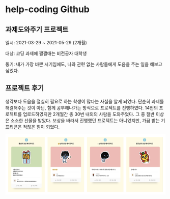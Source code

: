 # help-coding Github

## 과제도와주기 프로젝트

일시: 2021-03-29 ~ 2021-05-29 (2개월)

대상: 코딩 과제에 쩔쩔매는 비전공자 대학생

동기: 내가 가장 바쁜 시기임에도, 나와 관련 없는 사람들에게 도움을 주는 일을 해보고 싶었다.

## 프로젝트 후기

생각보다 도움을 절실히 필요로 하는 학생이 많다는 사실을 알게 되었다. 단순히 과제를 해결해주는 것이 아닌, 함께 공부해나가는 방식으로 프로젝트를 진행하였다. 14번의 프로젝트를 업로드하였지만 2개월간 총 30번 내외의 사람을 도와주었다. 그 중 절반 이상은 소소한 선물을 받았다. 보상을 바라서 진행했던 프로젝트는 아니었지만, 가끔 받는 기프티콘은 적잖은 힘이 되었다.

![Untitled](src/img.png)
